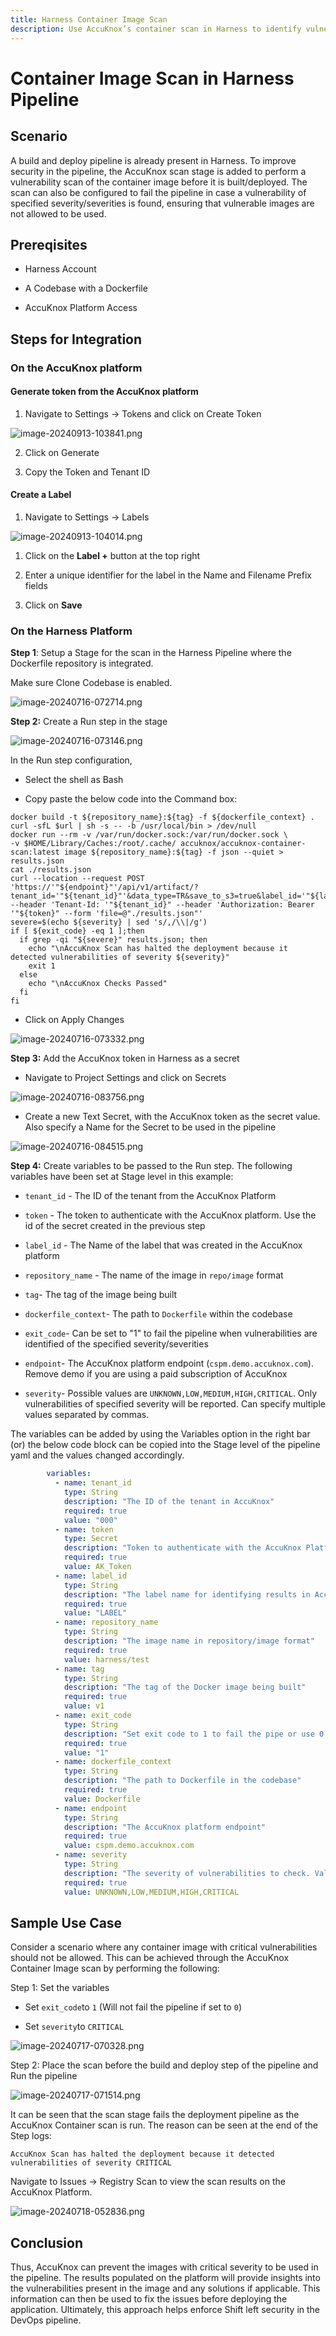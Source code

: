 ```yaml
---
title: Harness Container Image Scan
description: Use AccuKnox’s container scan in Harness to identify vulnerabilities in container images before deployment following this step by step guide.
---
```


# Container Image Scan in Harness Pipeline

## Scenario

A build and deploy pipeline is already present in Harness. To improve security in the pipeline, the AccuKnox scan stage is added to perform a vulnerability scan of the container image before it is built/deployed. The scan can also be configured to fail the pipeline in case a vulnerability of specified severity/severities is found, ensuring that vulnerable images are not allowed to be used.

## Prereqisites

- Harness Account

- A Codebase with a Dockerfile

- AccuKnox Platform Access

## Steps for Integration

### On the AccuKnox platform

#### Generate token from the AccuKnox platform

1. Navigate to Settings → Tokens and click on Create Token

![image-20240913-103841.png](images/harness-container-scan/1.png)

2. Click on Generate

3. Copy the Token and Tenant ID

#### Create a Label

1. Navigate to Settings → Labels

![image-20240913-104014.png](images/harness-container-scan/2.png)

1. Click on the **Label +** button at the top right

2. Enter a unique identifier for the label in the Name and Filename Prefix fields

3. Click on **Save**

### On the Harness Platform

**Step 1**: Setup a Stage for the scan in the Harness Pipeline where the Dockerfile repository is integrated.

Make sure Clone Codebase is enabled.

![image-20240716-072714.png](images/harness-container-scan/3.png)

**Step 2:** Create a Run step in the stage

![image-20240716-073146.png](images/harness-container-scan/4.png)

In the Run step configuration,

- Select the shell as Bash

- Copy paste the below code into the Command box:

```docker
docker build -t ${repository_name}:${tag} -f ${dockerfile_context} .
curl -sfL $url | sh -s -- -b /usr/local/bin > /dev/null
docker run --rm -v /var/run/docker.sock:/var/run/docker.sock \
-v $HOME/Library/Caches:/root/.cache/ accuknox/accuknox-container-scan:latest image ${repository_name}:${tag} -f json --quiet > results.json
cat ./results.json
curl --location --request POST 'https://'"${endpoint}"'/api/v1/artifact/?tenant_id='"${tenant_id}"'&data_type=TR&save_to_s3=true&label_id='"${label_id}" --header 'Tenant-Id: '"${tenant_id}" --header 'Authorization: Bearer '"${token}" --form 'file=@"./results.json"'
severe=$(echo ${severity} | sed 's/,/\\|/g')
if [ ${exit_code} -eq 1 ];then
  if grep -qi "${severe}" results.json; then
    echo "\nAccuKnox Scan has halted the deployment because it detected vulnerabilities of severity ${severity}"
    exit 1
  else
    echo "\nAccuKnox Checks Passed"
  fi
fi
```

- Click on Apply Changes

![image-20240716-073332.png](images/harness-container-scan/5.png)

**Step 3:** Add the AccuKnox token in Harness as a secret

- Navigate to Project Settings and click on Secrets

![image-20240716-083756.png](images/harness-container-scan/6.png)

- Create a new Text Secret, with the AccuKnox token as the secret value. Also specify a Name for the Secret to be used in the pipeline

![image-20240716-084515.png](images/harness-container-scan/7.png)

**Step 4:** Create variables to be passed to the Run step. The following variables have been set at Stage level in this example:

- `tenant_id` - The ID of the tenant from the AccuKnox Platform

- `token` - The token to authenticate with the AccuKnox platform. Use the id of the secret created in the previous step

- `label_id` - The Name of the label that was created in the AccuKnox platform

- `repository_name` - The name of the image in `repo/image` format

- `tag`- The tag of the image being built

- `dockerfile_context`- The path to `Dockerfile` within the codebase

- `exit_code`- Can be set to "1" to fail the pipeline when vulnerabilities are identified of the specified severity/severities

- `endpoint`- The AccuKnox platform endpoint (`cspm.demo.accuknox.com`). Remove demo if you are using a paid subscription of AccuKnox

- `severity`- Possible values are `UNKNOWN,LOW,MEDIUM,HIGH,CRITICAL`. Only vulnerabilities of specified severity will be reported. Can specify multiple values separated by commas.

The variables can be added by using the Variables option in the right bar (or) the below code block can be copied into the Stage level of the pipeline yaml and the values changed accordingly.

```yml
        variables:
          - name: tenant_id
            type: String
            description: "The ID of the tenant in AccuKnox"
            required: true
            value: "000"
          - name: token
            type: Secret
            description: "Token to authenticate with the AccuKnox Platform"
            required: true
            value: AK_Token
          - name: label_id
            type: String
            description: "The label name for identifying results in AccuKnox"
            required: true
            value: "LABEL"
          - name: repository_name
            type: String
            description: "The image name in repository/image format"
            required: true
            value: harness/test
          - name: tag
            type: String
            description: "The tag of the Docker image being built"
            required: true
            value: v1
          - name: exit_code
            type: String
            description: "Set exit code to 1 to fail the pipe or use 0 to ignore vulnerabilities"
            required: true
            value: "1"
          - name: dockerfile_context
            type: String
            description: "The path to Dockerfile in the codebase"
            required: true
            value: Dockerfile
          - name: endpoint
            type: String
            description: "The AccuKnox platform endpoint"
            required: true
            value: cspm.demo.accuknox.com
          - name: severity
            type: String
            description: "The severity of vulnerabilities to check. Values can be UNKNOWN,LOW,MEDIUM,HIGH,CRITICAL separated by commas"
            required: true
            value: UNKNOWN,LOW,MEDIUM,HIGH,CRITICAL
```

## Sample Use Case

Consider a scenario where any container image with critical vulnerabilities should not be allowed. This can be achieved through the AccuKnox Container Image scan by performing the following:

Step 1: Set the variables

- Set `exit_code`to `1` (Will not fail the pipeline if set to `0`)

- Set `severity`to `CRITICAL`

![image-20240717-070328.png](images/harness-container-scan/8.png)

Step 2: Place the scan before the build and deploy step of the pipeline and Run the pipeline

![image-20240717-071514.png](images/harness-container-scan/9.png)

It can be seen that the scan stage fails the deployment pipeline as the AccuKnox Container scan is run. The reason can be seen at the end of the Step logs:

`AccuKnox Scan has halted the deployment because it detected vulnerabilities of severity CRITICAL`

Navigate to Issues → Registry Scan to view the scan results on the AccuKnox Platform.

![image-20240718-052836.png](images/harness-container-scan/10.png)

## Conclusion

Thus, AccuKnox can prevent the images with critical severity to be used in the pipeline. The results populated on the platform will provide insights into the vulnerabilities present in the image and any solutions if applicable. This information can then be used to fix the issues before deploying the application. Ultimately, this approach helps enforce Shift left security in the DevOps pipeline.
